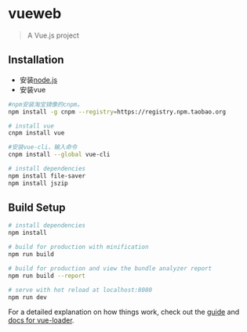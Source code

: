 # vueweb

> A Vue.js project

## Installation

* 安装[node.js](https://nodejs.org/en/download/)
* 安装vue
``` bash
#npm安装淘宝镜像的cnpm。
npm install -g cnpm --registry=https://registry.npm.taobao.org

# install vue
cnpm install vue

#安装vue-cli，输入命令
cnpm install --global vue-cli

# install dependencies
npm install file-saver
npm install jszip
```

## Build Setup

``` bash
# install dependencies
npm install

# build for production with minification
npm run build

# build for production and view the bundle analyzer report
npm run build --report

# serve with hot reload at localhost:8080
npm run dev
```

For a detailed explanation on how things work, check out the [guide](http://vuejs-templates.github.io/webpack/) and [docs for vue-loader](http://vuejs.github.io/vue-loader).
